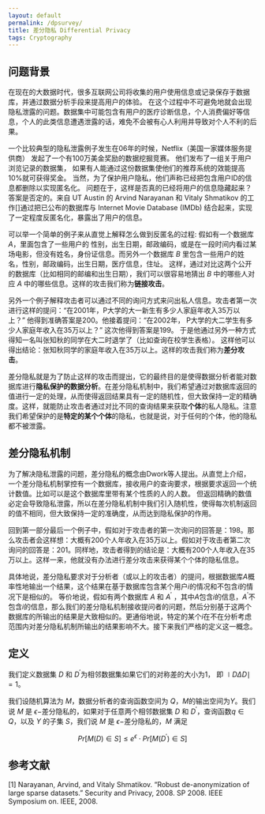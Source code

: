 ```yaml
---
layout: default
permalink: /dpsurvey/
title: 差分隐私 Differential Privacy
tags: Cryptography
---
```


## 问题背景

在现在的大数据时代，很多互联网公司将收集的用户使用信息或记录保存于数据库，并通过数据分析手段来提高用户的体验。 在这个过程中不可避免地就会出现隐私泄露的问题。数据集中可能包含有用户的医疗诊断信息，个人消费偏好等信息，个人的此类信息遭遇泄露的话，难免不会被有心人利用并导致对个人不利的后果。

一个比较典型的隐私泄露例子发生在06年的时候，Netflix（美国一家媒体服务提供商） 发起了一个有100万美金奖励的数据挖掘竞赛。 他们发布了一组关于用户浏览记录的数据集， 如果有人能通过这份数据集使他们的推荐系统的效能提高10%就可获得奖金。 当然，为了保护用户隐私，他们声称已经把包含用户ID的信息都删除以实现匿名化。 问题在于，这样是否真的已经将用户的信息隐藏起来？答案是否定的。来自 UT Austin 的 Arvind Narayanan 和 Vitaly Shmatikov 的工作[]通过把已公布的数据库与 Internet Movie Database (IMDb) 结合起来，实现了一定程度反匿名化，暴露出了用户的信息。

可以举一个简单的例子来从直觉上解释怎么做到反匿名的过程: 假如有一个数据库 $A$，里面包含了一些用户的 性别，出生日期，邮政编码，或是在一段时间内看过某场电影，但没有姓名，身份证信息。而另外一个数据库 $B$ 里包含一些用户的姓名，性别，邮政编码，出生日期，医疗信息，住址。 这样，通过对比这两个公开的数据库（比如相同的邮编和出生日期），我们可以很容易地猜出 $B$ 中的哪些人对应 $A$ 中的哪些信息。这样的攻击我们称为**链接攻击**。  

另外一个例子解释攻击者可以通过不同的询问方式来问出私人信息。攻击者第一次进行这样的提问：“在2001年，P大学的大一新生有多少人家庭年收入35万以上？” 他得到准确答案是200。他接着提问：“在2002年， P大学的大二学生有多少人家庭年收入在35万以上？” 这次他得到答案是199。 于是他通过另外一种方式得知一名叫张知秋的同学在大二时退学了（比如查询在校学生表格）。 这样他可以得出结论：张知秋同学的家庭年收入在35万以上。这样的攻击我们称为**差分攻击**。

差分隐私就是为了防止这样的攻击而提出，它的最终目的是使得数据分析者能对数据库进行**隐私保护的数据分析**。在差分隐私机制中，我们希望通过对数据库返回的值进行一定的处理，从而使得返回结果具有一定的随机性，但大致保持一定的精确度。这样，就能防止攻击者通过对比不同的查询结果来获取**个体**的私人隐私。注意我们希望保护的是**特定的某个个体**的隐私，也就是说，对于任何的个体，他的隐私都不被泄露。

## 差分隐私机制


为了解决隐私泄露的问题，差分隐私的概念由Dwork等人提出。从直觉上介绍，一个差分隐私机制掌控有一个数据库，接收用户的查询要求，根据要求返回一个统计数值。比如可以是这个数据库里带有某个性质的人的人数。 但返回精确的数值必定会导致隐私泄露，所以在差分隐私机制中我们引入随机性，使得每次机制返回的值不相同，但大致保持一定的准确度，从而达到隐私保护的作用。  

回到第一部分最后一个例子中，假如对于攻击者的第一次询问的回答是：198。那么攻击者会这样想：大概有200个人年收入在35万以上。假如对于攻击者第二次询问的回答是：201。同样地，攻击者得到的结论是：大概有200个人年收入在35万以上。这样一来，他就没有办法进行差分攻击来获得某个个体的隐私信息。  

具体地说，差分隐私要求对于分析者（或以上的攻击者）的提问，根据数据库$A$概率性地输出一个结果，这个结果在基于数据库包含某个用户$i$的情况和不包含$i$的情况下是相似的。 等价地说，假如有两个数据库 $A$ 和 $A^\prime$ ，其中$A$包含$i$的信息，$A^\prime$不包含$i$的信息，那么我们的差分隐私机制接收提问者的问题，然后分别基于这两个数据库的所输出的结果是大致相似的。更通俗地说，特定的某个$i$在不在分析考虑范围内对差分隐私机制所输出的结果影响不大。接下来我们严格的定义这一概念。

## 定义
我们定义数据集 $D$ 和 $D^\prime$为相邻数据集如果它们的对称差的大小为1， 即 $\mid D\Delta D\mid =1$。  

我们设随机算法为 $M$，数据分析者的查询函数空间为 $Q$，$M$的输出空间为$Y$。我们说 $M$ 是 $\epsilon-$差分隐私的，如果对于任意两个相邻数据集 $D$ 和 $D^\prime$，查询函数$q\in Q$，以及 $Y$ 的子集 $S$，我们说 $M$ 是 $\epsilon-$差分隐私的，$M$ 满足  

$$Pr[M(D)\in S]\leq e^\epsilon\cdot Pr[M(D^\prime)\in S]$$


## 参考文献

[1] Narayanan, Arvind, and Vitaly Shmatikov. “Robust de-anonymization of large sparse datasets.” Security and Privacy, 2008. SP 2008. IEEE Symposium on. IEEE, 2008.